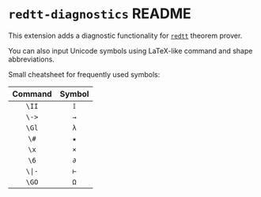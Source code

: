 # `redtt-diagnostics` README

This extension adds a diagnostic functionality for [`redtt`] theorem prover.

You can also input Unicode symbols using LaTeX-like command and shape abbreviations.

Small cheatsheet for frequently used symbols:

| Command | Symbol |
| :-----: | :----: |
| `\II`   | `𝕀`   |
| `\->`   | `→`    |
| `\Gl`   | `λ`    |
| `\#`    | `★`    |
| `\x`    | `×`    |
| `\6`    | `∂`    |
| `\\|-`  | `⊢`    |
| `\GO`   | `Ω`    |

[`redtt`]: https://github.com/RedPRL/redtt
